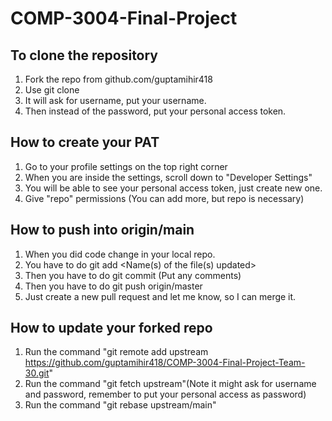 # COMP-3004-Final-Project

## To clone the repository

1) Fork the repo from github.com/guptamihir418
2) Use git clone <link-of-the-forked-repo>
3) It will ask for username, put your username.
4) Then instead of the password, put your personal access token.

## How to create your PAT

1) Go to your profile settings on the top right corner
2) When you are inside the settings, scroll down to "Developer Settings"
3) You will be able to see your personal access token, just create new one. 
4) Give "repo" permissions (You can add more, but repo is necessary)


## How to push into origin/main

1) When you did code change in your local repo.
2) You have to do git add <Name(s) of the file(s) updated>
3) Then you have to do git commit (Put any comments)
4) Then you have to do git push origin/master
5) Just create a new pull request and let me know, so I can merge it.


## How to update your forked repo

1) Run the command "git remote add upstream https://github.com/guptamihir418/COMP-3004-Final-Project-Team-30.git"
2) Run the command "git fetch upstream"(Note it might ask for username and password, remember to put your personal access as password)
3) Run the command "git rebase upstream/main"





